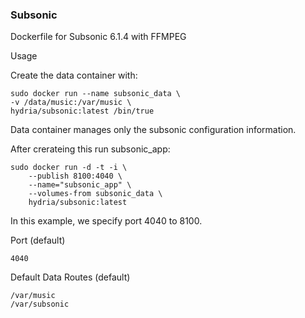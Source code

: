 ### Subsonic

Dockerfile for Subsonic 6.1.4 with FFMPEG

Usage

Create the data container with:

    sudo docker run --name subsonic_data \
    -v /data/music:/var/music \
    hydria/subsonic:latest /bin/true

Data container manages only the subsonic configuration information.

After crerateing this run subsonic_app:

    sudo docker run -d -t -i \
        --publish 8100:4040 \
        --name="subsonic_app" \
        --volumes-from subsonic_data \
        hydria/subsonic:latest

In this example, we specify port 4040 to 8100.

Port (default)

    4040
    
Default Data Routes (default)

    /var/music
    /var/subsonic
